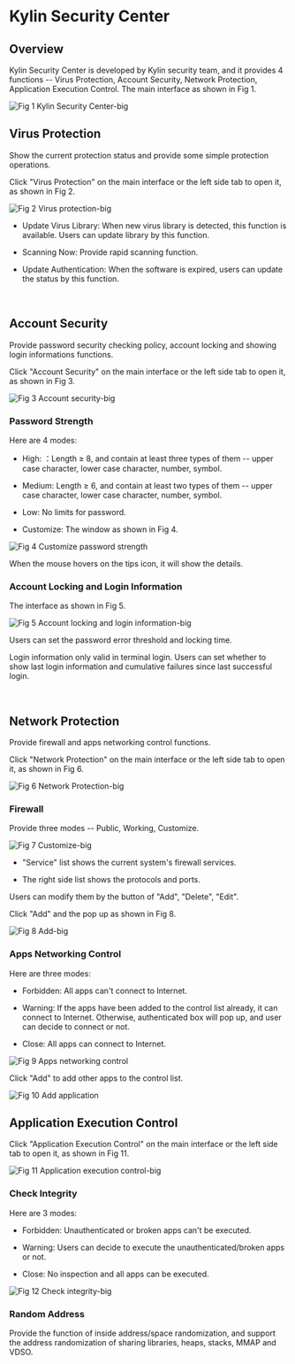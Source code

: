 # Kylin Security Center
## Overview
Kylin Security Center is developed by Kylin security team, and it provides 4 functions -- Virus Protection, Account Security, Network Protection, Application Execution Control. The main interface as shown in Fig 1.

![Fig 1 Kylin Security Center-big](image/1.png)
<br>

## Virus Protection
Show the current protection status and provide some simple protection operations.

Click "Virus Protection" on the main interface or the left side tab to open it, as shown in Fig 2.

![Fig 2 Virus protection-big](image/2.png)

- Update Virus Library: When new virus library is detected, this function is available. Users can update library by this function.

- Scanning Now: Provide rapid scanning function.

- Update Authentication: When the software is expired, users can update the status by this function.

<br>

## Account Security
Provide password security checking policy, account locking and showing login informations functions.

Click "Account Security" on the main interface or the left side tab to open it, as shown in Fig 3.

![Fig 3 Account security-big](image/3.png)

### Password Strength
Here are 4 modes:

- High: ：Length ≥ 8, and contain at least three types of them -- upper case character, lower case character, number, symbol.

- Medium: Length ≥ 6, and contain at least two types of them -- upper case character, lower case character, number, symbol.

- Low: No limits for password.

- Customize: The window as shown in Fig 4.

![Fig 4 Customize password strength](image/4.png)

When the mouse hovers on the tips icon, it will show the details.

### Account Locking and Login Information
The interface as shown in Fig 5.

![Fig 5 Account locking and login information-big](image/5.png)

Users can set the password error threshold and locking time.

Login information only valid in terminal login. Users can set whether to show last login information and cumulative failures since last successful login.

<br>

## Network Protection
Provide firewall and apps networking control functions.

Click "Network Protection" on the main interface or the left side tab to open it, as shown in Fig 6.

![Fig 6 Network Protection-big](image/6.png)

### Firewall
Provide three modes -- Public, Working, Customize.

![Fig 7 Customize-big](image/7.png)

- "Service" list shows the current system's firewall services.

- The right side list shows the protocols and ports.

Users can modify them by the button of "Add", "Delete", "Edit".

Click "Add" and the pop up as shown in Fig 8.

![Fig 8 Add-big](image/8.png)

### Apps Networking Control
Here are three modes:

- Forbidden: All apps can't connect to Internet.

- Warning: If the apps have been added to the control list already, it can connect to Internet. Otherwise, authenticated box will pop up, and user can decide to connect or not.

- Close: All apps can connect to Internet.

![Fig 9 Apps networking control](image/9.png)

Click "Add" to add other apps to the control list.

![Fig 10 Add application](image/10.png)
<br>

## Application Execution Control
Click "Application Execution Control" on the main interface or the left side tab to open it, as shown in Fig 11.

![Fig 11 Application execution control-big](image/11.png)

### Check Integrity
Here are 3 modes:

- Forbidden: Unauthenticated or broken apps can't be executed.

- Warning: Users can decide to execute the unauthenticated/broken apps or not.

- Close: No inspection and all apps can be executed.

![Fig 12 Check integrity-big](image/12.png)

### Random Address
Provide the function of inside address/space randomization, and support the address randomization of sharing libraries, heaps, stacks, MMAP and VDSO.
